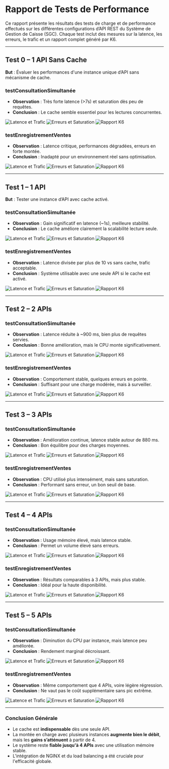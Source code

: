 #  Rapport de Tests de Performance

Ce rapport présente les résultats des tests de charge et de performance effectués sur les différentes configurations d’API REST du Système de Gestion de Caisse (SGC). Chaque test inclut des mesures sur la latence, les erreurs, le trafic et un rapport complet généré par K6.

---

##  Test 0 – 1 API Sans Cache

**But** : Évaluer les performances d'une instance unique d’API sans mécanisme de cache.

###  testConsultationSimultanée
- **Observation** : Très forte latence (>7s) et saturation dès peu de requêtes.
- **Conclusion** : Le cache semble essentiel pour les lectures concurrentes.

![Latence et Trafic](0-resultats1APISansCache/testConsultationSimultanée/LatenceEtTrafic.png)
![Erreurs et Saturation](0-resultats1APISansCache/testConsultationSimultanée/ErreursEtSaturation.png)
![Rapport K6](0-resultats1APISansCache/testConsultationSimultanée/RapportK6.png)

###  testEnregistrementVentes
- **Observation** : Latence critique, performances dégradées, erreurs en forte montée.
- **Conclusion** : Inadapté pour un environnement réel sans optimisation.

![Latence et Trafic](0-resultats1APISansCache/testEnregistrementVentes/LatenceEtTrafic.png)
![Erreurs et Saturation](0-resultats1APISansCache/testEnregistrementVentes/ErreursEtSaturation.png)
![Rapport K6](0-resultats1APISansCache/testEnregistrementVentes/RapportK6.png)

---

##  Test 1 – 1 API

**But** : Tester une instance d’API avec cache activé.

###  testConsultationSimultanée
- **Observation** : Gain significatif en latence (~1s), meilleure stabilité.
- **Conclusion** : Le cache améliore clairement la scalabilité lecture seule.

![Latence et Trafic](1-resultats1API/testConsultationSimultanée/LatenceEtTrafic.png)
![Erreurs et Saturation](1-resultats1API/testConsultationSimultanée/ErreursEtSaturation.png)
![Rapport K6](1-resultats1API/testConsultationSimultanée/RapportK6.png)

###  testEnregistrementVentes
- **Observation** : Latence divisée par plus de 10 vs sans cache, trafic acceptable.
- **Conclusion** : Système utilisable avec une seule API si le cache est activé.

![Latence et Trafic](1-resultats1API/testEnregistrementVentes/LatenceEtTrafic.png)
![Erreurs et Saturation](1-resultats1API/testEnregistrementVentes/ErreursEtSaturation.png)
![Rapport K6](1-resultats1API/testEnregistrementVentes/RapportK6.png)

---

##  Test 2 – 2 APIs

###  testConsultationSimultanée
- **Observation** : Latence réduite à ~900 ms, bien plus de requêtes servies.
- **Conclusion** : Bonne amélioration, mais le CPU monte significativement.

![Latence et Trafic](2-resultats2API/testConsultationSimultanée/LatenceEtTrafic.png)
![Erreurs et Saturation](2-resultats2API/testConsultationSimultanée/ErreursEtSaturation.png)
![Rapport K6](2-resultats2API/testConsultationSimultanée/RapportK6.png)

###  testEnregistrementVentes
- **Observation** : Comportement stable, quelques erreurs en pointe.
- **Conclusion** : Suffisant pour une charge modérée, mais à surveiller.

![Latence et Trafic](2-resultats2API/testEnregistrementVentes/LatenceEtTrafic.png)
![Erreurs et Saturation](2-resultats2API/testEnregistrementVentes/ErreursEtSaturation.png)
![Rapport K6](2-resultats2API/testEnregistrementVentes/RapportK6.png)

---

##  Test 3 – 3 APIs

###  testConsultationSimultanée
- **Observation** : Amélioration continue, latence stable autour de 880 ms.
- **Conclusion** : Bon équilibre pour des charges moyennes.

![Latence et Trafic](3-resultats3API/testConsultationSimultanée/LatenceEtTrafic.png)
![Erreurs et Saturation](3-resultats3API/testConsultationSimultanée/ErreursEtSaturation.png)
![Rapport K6](3-resultats3API/testConsultationSimultanée/RapportK6.png)

###  testEnregistrementVentes
- **Observation** : CPU utilisé plus intensément, mais sans saturation.
- **Conclusion** : Performant sans erreur, un bon seuil de base.

![Latence et Trafic](3-resultats3API/testEnregistrementVentes/LatenceEtTrafic.png)
![Erreurs et Saturation](3-resultats3API/testEnregistrementVentes/ErreursEtSaturation.png)
![Rapport K6](3-resultats3API/testEnregistrementVentes/RapportK6.png)

---

##  Test 4 – 4 APIs

###  testConsultationSimultanée
- **Observation** : Usage mémoire élevé, mais latence stable.
- **Conclusion** : Permet un volume élevé sans erreurs.

![Latence et Trafic](4-resultats4API/testConsultationSimultanée/LatenceEtTrafic.png)
![Erreurs et Saturation](4-resultats4API/testConsultationSimultanée/ErreursEtSaturation.png)
![Rapport K6](4-resultats4API/testConsultationSimultanée/RapportK6.png)

###  testEnregistrementVentes
- **Observation** : Résultats comparables à 3 APIs, mais plus stable.
- **Conclusion** : Idéal pour la haute disponibilité.

![Latence et Trafic](4-resultats4API/testEnregistrementVentes/LatenceEtTrafic.png)
![Erreurs et Saturation](4-resultats4API/testEnregistrementVentes/ErreursEtSaturation.png)
![Rapport K6](4-resultats4API/testEnregistrementVentes/RapportK6.png)

---

##  Test 5 – 5 APIs

###  testConsultationSimultanée
- **Observation** : Diminution du CPU par instance, mais latence peu améliorée.
- **Conclusion** : Rendement marginal décroissant.

![Latence et Trafic](5-resultats5API/testConsultationSimultanée/LatenceEtTrafic.png)
![Erreurs et Saturation](5-resultats5API/testConsultationSimultanée/ErreursEtSaturation.png)
![Rapport K6](5-resultats5API/testConsultationSimultanée/RapportK6.png)

###  testEnregistrementVentes
- **Observation** : Même comportement que 4 APIs, voire légère régression.
- **Conclusion** : Ne vaut pas le coût supplémentaire sans pic extrême.

![Latence et Trafic](5-resultats5API/testEnregistrementVentes/LatenceEtTrafic.png)
![Erreurs et Saturation](5-resultats5API/testEnregistrementVentes/ErreursEtSaturation.png)
![Rapport K6](5-resultats5API/testEnregistrementVentes/RapportK6.png)

---

###  Conclusion Générale

- Le cache est **indispensable** dès une seule API.
- La montée en charge avec plusieurs instances **augmente bien le débit**, mais les **gains s’atténuent** à partir de 4.
- Le système reste **fiable jusqu'à 4 APIs** avec une utilisation mémoire stable.
- L'intégration de NGINX et du load balancing a été cruciale pour l'efficacité globale.